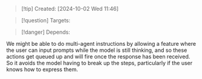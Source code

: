
>[!tip] Created: [2024-10-02 Wed 11:46]

>[!question] Targets: 

>[!danger] Depends: 

We might be able to do multi-agent instructions by allowing a feature where the user can input prompts while the model is still thinking, and so these actions get queued up and will fire once the response has been received. So it avoids the model having to break up the steps, particularly if the user knows how to express them.